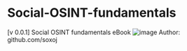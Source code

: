 # Social-OSINT-fundamentals
[v 0.0.1] Social OSINT fundamentals eBook
![image](https://github.com/user-attachments/assets/ff40131a-2704-4cbf-9939-776157240179)
Author: github.com/soxoj
